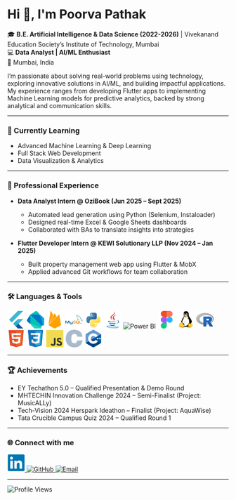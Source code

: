 # Hi 👋, I'm Poorva Pathak

🎓 **B.E. Artificial Intelligence & Data Science (2022-2026)** | Vivekanand Education Society’s Institute of Technology, Mumbai  
💻 **Data Analyst | AI/ML Enthusiast**  
📍 Mumbai, India

I’m passionate about solving real-world problems using technology, exploring innovative solutions in AI/ML, and building impactful applications. My experience ranges from developing Flutter apps to implementing Machine Learning models for predictive analytics, backed by strong analytical and communication skills.

---

### 🌱 Currently Learning
- Advanced Machine Learning & Deep Learning  
- Full Stack Web Development  
- Data Visualization & Analytics

---

### 💼 Professional Experience
- **Data Analyst Intern @ OziBook (Jun 2025 – Sept 2025)**  
  - Automated lead generation using Python (Selenium, Instaloader)  
  - Designed real-time Excel & Google Sheets dashboards  
  - Collaborated with BAs to translate insights into strategies  

- **Flutter Developer Intern @ KEWI Solutionary LLP (Nov 2024 – Jan 2025)**  
  - Built property management web app using Flutter & MobX  
  - Applied advanced Git workflows for team collaboration  

---

### 🛠 Languages & Tools
<p align="left">
  <img src="https://raw.githubusercontent.com/devicons/devicon/master/icons/flutter/flutter-original.svg" alt="Flutter" width="40" height="40"/>
  <img src="https://raw.githubusercontent.com/devicons/devicon/master/icons/dart/dart-original.svg" alt="Dart" width="40" height="40"/>
  <img src="https://raw.githubusercontent.com/devicons/devicon/master/icons/firebase/firebase-plain.svg" alt="Firebase" width="40" height="40"/>
  <img src="https://raw.githubusercontent.com/devicons/devicon/master/icons/mysql/mysql-original-wordmark.svg" alt="MySQL" width="40" height="40"/>
  <img src="https://raw.githubusercontent.com/devicons/devicon/master/icons/python/python-original.svg" alt="Python" width="40" height="40"/>
  <img src="https://raw.githubusercontent.com/devicons/devicon/master/icons/java/java-original.svg" alt="Java" width="40" height="40"/>
  <img src="https://upload.wikimedia.org/wikipedia/commons/c/cf/New_Power_BI_Logo.svg" alt="Power BI" width="40" height="40"/>
  <img src="https://raw.githubusercontent.com/devicons/devicon/master/icons/figma/figma-original.svg" alt="Figma" width="40" height="40"/>
  <img src="https://raw.githubusercontent.com/devicons/devicon/master/icons/linux/linux-original.svg" alt="Linux" width="40" height="40"/>
  <img src="https://raw.githubusercontent.com/devicons/devicon/master/icons/r/r-original.svg" alt="R" width="40" height="40"/>
  <img src="https://raw.githubusercontent.com/devicons/devicon/master/icons/html5/html5-original.svg" alt="HTML" width="40" height="40"/>
  <img src="https://raw.githubusercontent.com/devicons/devicon/master/icons/css3/css3-original.svg" alt="CSS" width="40" height="40"/>
  <img src="https://raw.githubusercontent.com/devicons/devicon/master/icons/javascript/javascript-original.svg" alt="JavaScript" width="40" height="40"/>
  <img src="https://raw.githubusercontent.com/devicons/devicon/master/icons/c/c-original.svg" alt="C" width="40" height="40"/>
  <img src="https://raw.githubusercontent.com/devicons/devicon/master/icons/cplusplus/cplusplus-original.svg" alt="C++" width="40" height="40"/>
</p>

---

### 🏆 Achievements
- EY Techathon 5.0 – Qualified Presentation & Demo Round  
- MHTECHIN Innovation Challenge 2024 – Semi-Finalist (Project: MusicALLy)  
- Tech-Vision 2024 Herspark Ideathon – Finalist (Project: AquaWise)  
- Tata Crucible Campus Quiz 2024 – Qualified Round 1  

---

### 🌐 Connect with me
<p align="left">
  <a href="https://www.linkedin.com/in/poorva-pathak-237528257/" target="_blank">
    <img src="https://raw.githubusercontent.com/devicons/devicon/master/icons/linkedin/linkedin-original.svg" alt="LinkedIn" width="40" height="40"/>
  </a>
  <a href="https://github.com/poorvapathak" target="_blank">
    <img src="https://raw.githubusercontent.com/rahuldkjain/github-profile-readme-generator/master/src/images/icons/Social/github.svg" alt="GitHub" width="40" height="40"/>
  </a>
  <a href="mailto:pathakpoorva16@gmail.com" target="_blank">
    <img src="https://upload.wikimedia.org/wikipedia/commons/4/4e/Gmail_Icon.png" alt="Email" width="40" height="40"/>
  </a>
</p>

---

![Profile Views](https://komarev.com/ghpvc/?username=poorvapathak&color=blue)
